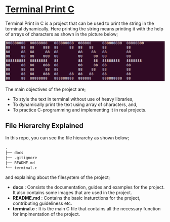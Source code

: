 # [Terminal Print C](https://www.github.com/niyoj/terminal_print_C)
Terminal Print in C is a project that can be used to print the string in the terminal dynamically. Here printing the string means printing it with the help of arrays of characters as shown in the picture below;

![Thumbnail of the project](./docs/img/thumbnail.png)

The main objectives of the project are;
- To style the text in terminal without use of heavy libraries,
- To dynamically print the text using array of characters, and,
- To practice C-programming and implementing it in real projects.

## File Hierarchy Explained
In this repo, you can see the file hierarchy as shown below;
```
.
├── docs
├── .gitignore
├── README.md
└── terminal.c

```

and explaining about the filesystem of the project;
- **docs** : Consists the documentation, guides and examples for the project. It also contains some images that are used in the project.
- **README.md** : Contains the basic insturctions for the project, contributing guideliness etc.
- **terminal.c** : It is the main C file that contains all the necessary function for implmentation of the project.